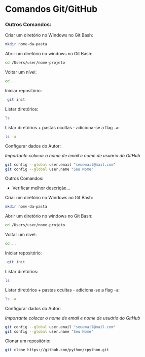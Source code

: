 # Comandos Git/GitHub

### Outros Comandos:

Criar um diretório no Windows no Git Bash: 

```bash
mkdir nome-da-pasta
```

Abrir um diretório no windows no Git Bash: 

```bash
cd /Users/user/nome-projeto
```

Voltar um nível:

```bash
cd ..
```

Iniciar repositório:

```bash
 git init
```

Listar diretórios:

```bash
ls
```

Listar diretórios + pastas ocultas - adiciona-se a flag `-a`:

```bash
ls -a
```

Configurar dados do Autor:

*Importante colocar o nome de email e nome de usuário do GitHub*

```bash
git config --global user.email "seuemail@mail.com"
git config --global user.name "Seu Nome"
```

Outros Comandos:

- Verificar melhor descrição...

Criar um diretório no Windows no Git Bash: 

```bash
mkdir nome-da-pasta
```

Abrir um diretório no windows no Git Bash: 

```bash
cd /Users/user/nome-projeto
```

Voltar um nível:

```bash
cd ..
```

Iniciar repositório:

```bash
 git init
```

Listar diretórios:

```bash
ls
```

Listar diretórios + pastas ocultas - adiciona-se a flag `-a`:

```bash
ls -a
```

Configurar dados do Autor:

*Importante colocar o nome de email e nome de usuário do GitHub*

```bash
git config --global user.email "seuemail@mail.com"
git config --global user.name "Seu Nome"
```

Clonar um repositório:

```bash
git clone https://github.com/python/cpython.git
```